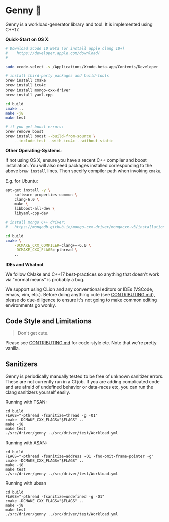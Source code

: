 Genny 🧞‍
========

Genny is a workload-generator library and tool. It is implemented using
C++17.

**Quick-Start on OS X**:

```sh
# Download Xcode 10 Beta (or install apple clang 10+)
#    https://developer.apple.com/download/
#

sudo xcode-select -s /Applications/Xcode-beta.app/Contents/Developer

# install third-party packages and build-tools
brew install cmake
brew install icu4c
brew install mongo-cxx-driver
brew install yaml-cpp

cd build
cmake ..
make -j8
make test

# if you get boost errors:
brew remove boost
brew install boost --build-from-source \
    --include-test --with-icu4c --without-static
```

**Other Operating-Systems**:

If not using OS X, ensure you have a recent C++ compiler and boost
installation. You will also need packages installed corresponding to the
above `brew install` lines. Then specify compiler path when invoking
`cmake`.

E.g. for Ubuntu:

```sh
apt-get install -y \
    software-properties-common \
    clang-6.0 \
    make \
    libboost-all-dev \
    libyaml-cpp-dev

# install mongo C++ driver:
#   https://mongodb.github.io/mongo-cxx-driver/mongocxx-v3/installation/

cd build
cmake \
    -DCMAKE_CXX_COMPILER=clang++-6.0 \
    -DCMAKE_CXX_FLAGS=-pthread \
    ..
```

**IDEs and Whatnot**

We follow CMake and C++17 best-practices so anything that doesn't work
via "normal means" is probably a bug.

We support using CLion and any conventional editors or IDEs (VSCode,
emacs, vim, etc.). Before doing anything cute (see
[CONTRIBUTING.md](./CONTRIBUTING.md)), please do due-diligence to ensure
it's not going to make common editing environments go wonky.

Code Style and Limitations
---------------------------

> Don't get cute.

Please see [CONTRIBUTING.md](./CONTRIBUTING.md) for code-style etc.
Note that we're pretty vanilla.

Sanitizers
----------

Genny is periodically manually tested to be free of unknown sanitizer
errors. These are not currently run in a CI job. If you are adding
complicated code and are afraid of undefined behavior or data-races
etc, you can run the clang sanitizers yourself easily.

Running with TSAN:

    cd build
    FLAGS="-pthread -fsanitize=thread -g -O1"
    cmake -DCMAKE_CXX_FLAGS="$FLAGS" ..
    make -j8
    make test
    ./src/driver/genny ../src/driver/test/Workload.yml

Running with ASAN:

    cd build
    FLAGS="-pthread -fsanitize=address -O1 -fno-omit-frame-pointer -g"
    cmake -DCMAKE_CXX_FLAGS="$FLAGS" ..
    make -j8
    make test
    ./src/driver/genny ../src/driver/test/Workload.yml

Running with ubsan

    cd build
    FLAGS="-pthread -fsanitize=undefined -g -O1"
    cmake -DCMAKE_CXX_FLAGS="$FLAGS" ..
    make -j8
    make test
    ./src/driver/genny ../src/driver/test/Workload.yml
